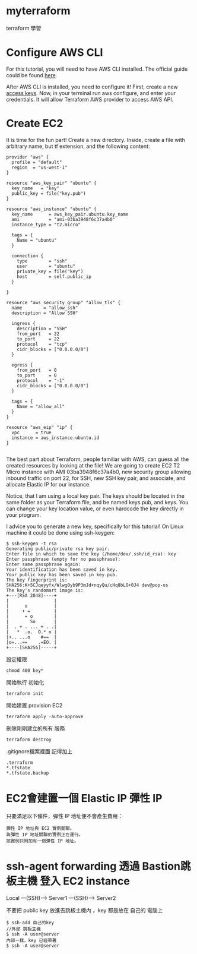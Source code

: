 # myterraform
terraform 學習

# Configure AWS CLI

For this tutorial, you will need to have AWS CLI installed. The official guide could be found [here](https://docs.aws.amazon.com/cli/latest/userguide/install-cliv2.html).

After AWS CLI is installed, you need to configure it! First, create a new [access keys](https://console.aws.amazon.com/iam/home?#/security_credentials). Now, in your terminal run aws configure, and enter your credentials. It will allow Terraform AWS provider to access AWS API.

# Create EC2

It is time for the fun part! Create a new directory. Inside, create a file with arbitrary name, but tf extension, and the following content:

```
provider "aws" {
  profile = "default"
  region  = "us-west-1"
}

resource "aws_key_pair" "ubuntu" {
  key_name   = "key"
  public_key = file("key.pub")
}

resource "aws_instance" "ubuntu" {
  key_name      = aws_key_pair.ubuntu.key_name
  ami           = "ami-03ba3948f6c37a4b0"
  instance_type = "t2.micro"

  tags = {
    Name = "ubuntu"
  }

  connection {
    type        = "ssh"
    user        = "ubuntu"
    private_key = file("key")
    host        = self.public_ip
  }

}

resource "aws_security_group" "allow_tls" {
  name        = "allow_ssh"
  description = "Allow SSH"

  ingress {
    description = "SSH"
    from_port   = 22
    to_port     = 22
    protocol    = "tcp"
    cidr_blocks = ["0.0.0.0/0"]
  }

  egress {
    from_port   = 0
    to_port     = 0
    protocol    = "-1"
    cidr_blocks = ["0.0.0.0/0"]
  }

  tags = {
    Name = "allow_all"
  }
}

resource "aws_eip" "ip" {
  vpc      = true
  instance = aws_instance.ubuntu.id
}


```

The best part about Terraform, people familiar with AWS, can guess all the created resources by looking at the file! We are going to create EC2 T2 Micro instance with AMI 03ba3948f6c37a4b0, new security group allowing inbound traffic on port 22, for SSH, new SSH key pair, and associate, and allocate Elastic IP for our instance. 

Notice, that I am using a local key pair. The keys should be located in the same folder as your Terraform file, and be named keys.pub, and keys. You can change your key location value, or even hardcode the key directly in your program.

I advice you to generate a new key, specifically for this tutorial! On Linux machine it could be done using ssh-keygen:

```
$ ssh-keygen -t rsa
Generating public/private rsa key pair.
Enter file in which to save the key (/home/dev/.ssh/id_rsa): key
Enter passphrase (empty for no passphrase): 
Enter same passphrase again: 
Your identification has been saved in key.
Your public key has been saved in key.pub.
The key fingerprint is:
SHA256:K+5CJqeyyfx/Wlwg0yb9P3mJd+nqyQu/cHq8bLO+0J4 dev@pop-os
The key's randomart image is:
+---[RSA 2048]----+
|                 |
|      o          |
|     + =         |
|      = o        |
|        So       |
|  . + . ... + . .|
|   *  .o.  O.* o |
|+.. ...o    #==  |
|o=...==    .=EO. |
+----[SHA256]-----+
```
設定權限
```
chmod 400 key*
```

開始執行 初始化
```
terraform init
```
開始建置 provision EC2
```
terraform apply -auto-approve
```
刪除剛剛建立的所有 服務
```
terraform destroy
```

.gitignore檔案裡面 記得加上
```
.terraform
*.tfstate
*.tfstate.backup
```
# EC2會建置一個 Elastic IP 彈性 IP

只要滿足以下條件，彈性 IP 地址便不會產生費用：

    彈性 IP 地址與 EC2 實例關聯。
    與彈性 IP 地址關聯的實例正在運行。
    該實例只附加有一個彈性 IP 地址。

# ssh-agent forwarding 透過 Bastion跳板主機 登入 EC2 instance
Local —(SSH)—> Server1 —(SSH)—> Server2

不要把 public key 放進去跳板主機內 ，key 都是放在 自己的 電腦上

```
$ ssh-add 自己的key
//外部 跳板主機
$ ssh -A user@server 
內部ㄧ樣，key 已經帶著
$ ssh -A user@server
```
